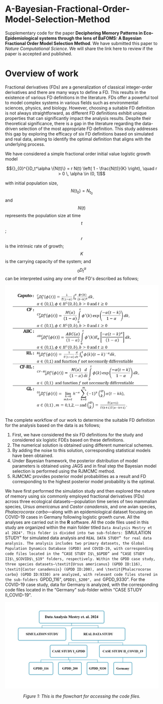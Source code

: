 # A-Bayesian-Fractional-Order-Model-Selection-Method
Supplementary code for the paper **Deciphering Memory Patterns in Eco-Epidemiological systems through the lens of BaFOMS: A Bayesian Fractional Order Model Selection Method**. We have submitted this paper to _Nature Computational Science_. We will share the link here to review if the paper is accepted and published.

# Overview of work
Fractional derivatives (FDs) are a generalization of classical integer-order derivatives and there are many ways to define a FD. This results in the existence of various FD definitions in the literature. FDs offer a powerful tool to model complex systems in various fields such as environmental sciences, physics, and biology. However, choosing a suitable FD definition is not always straightforward, as different FD definitions exhibit unique properties that can significantly impact the analysis results. Despite their theoretical significance, there is a gap in the literature regarding the data-driven selection of the most appropriate FD definition. This study addresses this gap by exploring the efficacy of six FD definitions based on simulated and real data, aiming to identify the optimal definition that aligns with the underlying process.

We have considered a simple fractional order initial value logistic growth model

$${}_{0}^{}D_t^\alpha \{N(t)\} = r N(t) \left( 1 - \frac{N(t)}{K} \right), \quad r > 0 \, \alpha \in (0, 1]$$ 

with initial population size, $$N(t_0) = N_{t_0}$$ and $$N(t)$$ represents the population size at time $$t$$; $$r$$ is the intrinsic rate of growth; $$K$$ is the carrying capacity of the system; and  $${}_{0}^{}D_t^\alpha$$  can be interpreted using any one of the FD's described as follows;

<div align="center">
  <img src="equation_plot.png" alt="List of considered FD definitions for the study." />
</div>
The complete workflow of our work to determine the suitable FD definition for the analysis based on the data is as follows;

1. First, we have considered the six FD definitions for the study and considered six logistic FDEs based on these definitions.
2. The numerical solution is obtained using different numerical schemes.
3. By adding the noise to this solution, corresponding statistical models have been obtained.
4. Under Bayesian framework, the posterior distribution of model parameters is obtained using JAGS and in final step the Bayesian model selection is performed using the RJMCMC method.
5. RJMCMC provides posterior model probabilities as a result and FD corresponding to the highest posterior model probability is the optimal.

We have first performed the simulation study and then explored the nature of memory using six commonly employed fractional derivatives (FDs) across three ecological datasets—population time series of two mammalian species, *Ursus americanus* and *Castor canadensis*, and one avian species, *Phalacrocorax carbo*—along with an epidemiological dataset focusing on COVID-19 cases in Germany following logistic growth curve. All the analyses are carried out in the **R** software. All the code files used in this study are organized within the main folder titled ``Data Analysis Mestry et al 2024". This folder is divided into two sub-folders: ``SIMULATION STUDY" for simulated data analysis and ``REAL DATA STUDY” for real data analysis. The analysis includes two primary datasets, the Global Population Dynamics Database (GPDD) and COVID-19, with corresponding code files located in the “CASE STUDY I$\_$GPDD” and “CASE STUDY II$\_$COVID$\_$19" folders, respectively. Within the GPDD case study, three species datasets—\textit{Ursus americanus} (GPDD ID:116), \textit{Castor canadensis} (GPDD ID:200), and \textit{Phalacrocorax carbo} (GPDD ID:9330) are analyzed, with relevant code files stored in the sub-folders ``GPDD$\_$116", ``GPDD$\_$200", and ``GPDD$\_$9330". For the COVID-19 case study, data for Germany is analyzed, with the corresponding code files located in the “Germany" sub-folder within “CASE STUDY II$\_$COVID-19".



<div align="center">
  <img src="Code%20file%20access%20guide%20flowchart.jpg" alt="Flowchart for code file access" />
  <p><em>Figure 1: This is the flowchart for accessing the code files.</em></p>
</div>


